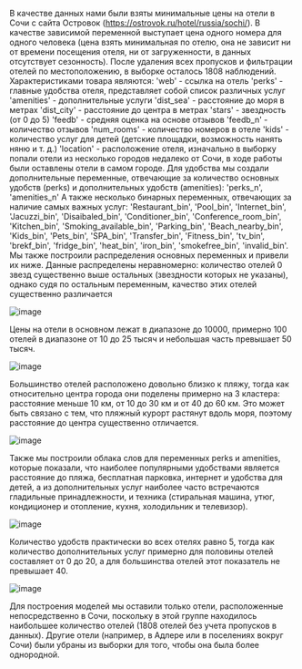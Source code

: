 В качестве данных нами были взяты минимальные цены на отели в Сочи с сайта Островок (https://ostrovok.ru/hotel/russia/sochi/). В качестве зависимой переменной выступает цена одного номера для одного человека (цена взять минимальная по отелю, она не зависит ни от времени посещения отеля, ни от загруженности, в данных отсутствует сезонность). После удаления всех пропусков и фильтрации отелей по местоположению, в выборке осталось 1808 наблюдений.
Характеристиками товара являются:
'web' - ссылка на отель
'perks' - главные удобства отеля, представляет собой список различных услуг
'amenities' - дополнительные услуги
'dist_sea' - расстояние до моря в метрах
'dist_city' - расстояние до центра в метрах
'stars' - звездность (от 0 до 5)
'feedb' - средняя оценка на основе отзывов
'feedb_n' - количество отзывов
'num_rooms' - количество номеров в отеле
'kids' - количество услуг для детей (детские площадки, возможность нанять няню и т. д.)
'location' - расположение отеля, изначально в выборку попали отели из несколько городов недалеко от Сочи, в ходе работы были оставлены отели в самом городе.
Для удобства мы создали дополнительные переменные, отвечающие за количество основных удобств (perks) и дополнительных удобств (amenities):
'perks_n', 'amenities_n'
А также несколько бинарных переменных, отвечающих за наличие самых важных услуг:
'Restaurant_bin', 'Pool_bin', 'Internet_bin', 'Jacuzzi_bin', 'Disaibaled_bin',
'Conditioner_bin', 'Conference_room_bin', 'Kitchen_bin', 'Smoking_available_bin',
'Parking_bin', 'Beach_nearby_bin', 'Kids_bin', 'Pets_bin', 'SPA_bin', 'Transfer_bin', 'Fitness_bin', 'tv_bin', 'brekf_bin', 'fridge_bin', 'heat_bin', 'iron_bin', 'smokefree_bin', 'invalid_bin'.
Мы также построили распределения основных переменных и привели их ниже.
Данные распределены неравномерно: количество отелей 0 звезд существенно выше остальных (звездности которых не указаны), однако судя по остальным переменным, качество этих отелей существенно различается

![image](https://github.com/user-attachments/assets/34540cf0-b54d-483b-aebc-fc3f3d05d4e2)

Цены на отели в основном лежат в диапазоне до 10000, примерно 100 отелей в диапазоне от 10 до 25 тысяч и небольшая часть превышает 50 тысяч.

![image](https://github.com/user-attachments/assets/631b33c2-9ea4-423a-9781-0254e626d690)

Большинство отелей расположено довольно близко к пляжу, тогда как относительно центра города они поделены примерно на 3 кластера: расстояние меньше 10 км, от 10 до 30 км и от 40 до 60 км. Это может быть связано с тем, что пляжный курорт растянут вдоль моря, поэтому расстояние до центра существенно отличается.

![image](https://github.com/user-attachments/assets/bc47b246-d9b8-4785-a82c-99f7e6c52340)

Также мы построили облака слов для переменных perks и amenities, которые показали, что наиболее популярными удобствами является расстояние до пляжа, бесплатная парковка, интернет и удобства для детей, а из дополнительных услуг наиболее часто встречаются гладильные принадлежности, и техника (стиральная машина, утюг, кондиционер и отопление, кухня, холодильник и телевизор).

![image](https://github.com/user-attachments/assets/9c1d4b78-d2e9-4d6d-9398-7524588e762a)

Количество удобств практически во всех отелях равно 5, тогда как количество дополнительных услуг примерно для половины отелей составляет от 0 до 20, а для большинства отелей этот показатель не превышает 40.

![image](https://github.com/user-attachments/assets/f3f17c5d-4d3e-42be-b26d-c0bd9192191b)

Для построения моделей мы оставили только отели, расположенные непосредственно в Сочи, поскольку в этой группе находилось наибольшее количество отелей (1808 отелей без учета пропусков в данных). Другие отели (например, в Адлере или в поселениях вокруг Сочи) были убраны из выборки для того, чтобы она была более однородной.

